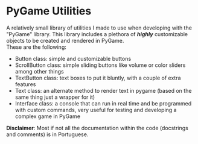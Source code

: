 
# PyGame Utilities

A relatively small library of utilities I made to use when developing with the "PyGame" library. 
This library includes a plethora of ***highly*** customizable objects to be created and rendered in PyGame.  
These are the following:
- Button class: simple and customizable buttons 
- ScrollButton class: simple sliding buttons like volume or color sliders among other things
- TextButton class: text boxes to put it bluntly, with a couple of extra features
- Text class: an alternate method to render text in pygame (based on the same thing just a wrapper for it)
- Interface class: a console that can run in real time and be programmed with custom commands, very useful for testing and developing a complex game in PyGame

**Disclaimer**: Most if not all the documentation within the code (docstrings and comments) is in Portuguese.

##
